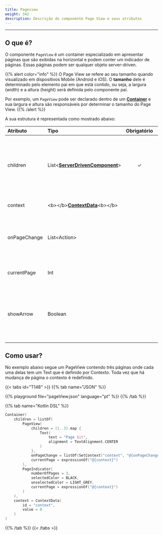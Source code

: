 ```yaml
---
title: Pageview
weight: 342
description: Descrição do componente Page View e seus atributos
---
```


---

## O que é?

O componente `PageView` é um container especializado em apresentar páginas que são exibidas na horizontal e podem conter um indicador de páginas. Essas páginas podem ser qualquer objeto server-driven.

{{% alert color="info" %}}
O Page View se refere ao seu tamanho quando visualizado em dispositivos Mobile \(Android e iOS\). O **tamanho** dele é determinado pelo elemento pai em que está contido, ou seja, a largura \(width\) e a altura \(height\) será definida pelo componente pai.

Por exemplo, um `PageView` pode ser declarado dentro de um [**Container**](/pt/home/api/components/layout/container) e sua largura e altura são responsáveis por determinar o tamanho do Page View.
{{% /alert %}}

A sua estrutura é representada como mostrado abaixo:

<table>
  <thead>
    <tr>
      <th style="text-align:left">Atributo</th>
      <th style="text-align:left">Tipo</th>
      <th style="text-align:center">Obrigat&#xF3;rio</th>
      <th style="text-align:left">Defini&#xE7;&#xE3;o</th>
    </tr>
  </thead>
  <tbody>
    <tr>
      <td style="text-align:left">children</td>
      <td style="text-align:left">List&lt;<a href="../"><b>ServerDrivenComponent</b></a>&gt;</td>
      <td style="text-align:center">&#x2713;</td>
      <td style="text-align:left">
        <p></p>
        <p>Define a lista de componentes visuais (server-driven) contidos na<code>PageView</code>.</p>
      </td>
    </tr>
    <tr>
      <td style="text-align:left">context</td>
      <td style="text-align:left">&lt;b&gt;&lt;/b&gt;<a href="../../contexto/"><b>ContextData</b></a>&lt;b&gt;&lt;/b&gt;</td>
      <td
      style="text-align:center"></td>
        <td style="text-align:left">&#xC9;<b> </b>o <a href="../../contexto/"><b>contexto</b></a> contido neste
          Widget</td>
    </tr>
    <tr>
      <td style="text-align:left">onPageChange</td>
      <td style="text-align:left">List&lt;Action&gt;</td>
      <td style="text-align:center"></td>
      <td style="text-align:left">Lista de a&#xE7;&#xE3;o que &#xE9; executada quando a pagina selecionada
        &#xE9; alterada</td>
    </tr>
    <tr>
      <td style="text-align:left">currentPage</td>
      <td style="text-align:left">Int</td>
      <td style="text-align:center"></td>
      <td style="text-align:left">Identificador de qual pagina est&#xE1; selecionada</td>
    </tr>
    <tr>
      <td style="text-align:left">showArrow</td>
      <td style="text-align:left">Boolean</td>
      <td style="text-align:center"></td>
      <td style="text-align:left"><b>Esse atributo &#xE9; especifico para plataforma web</b>. Ele habilita
        setas para mudan&#xE7;a de p&#xE1;gina.</td>
    </tr>
  </tbody>
</table>

## Como usar?

No exemplo abaixo segue um PageView contendo três páginas onde cada uma delas tem um Text que é definido por Contexto. Toda vez que há mudança de página o contexto é redefinido.

{{< tabs id="T148" >}}
{{% tab name="JSON" %}}

<!-- json-playground:pageView.json
{
   "_beagleComponent_":"beagle:container",
   "children":[
      {
         "_beagleComponent_":"beagle:pageView",
         "children":[
            {
               "_beagleComponent_":"beagle:text",
               "text":"Page 1",
               "alignment":"CENTER"
            },
            {
               "_beagleComponent_":"beagle:text",
               "text":"Page 2",
               "alignment":"CENTER"
            },
            {
               "_beagleComponent_":"beagle:text",
               "text":"Page 3",
               "alignment":"CENTER"
            }
         ],
         "onPageChange":[
            {
               "_beagleAction_":"beagle:setContext",
               "contextId":"context",
               "value":"@{onPageChange}"
            }
         ],
         "currentPage":"@{context}"
      },
      {
         "_beagleComponent_":"beagle:pageIndicator",
         "selectedColor":"#000000",
         "unselectedColor":"#888888",
         "numberOfPages":3,
         "currentPage":"@{context}"
      }
   ],
   "context":{
      "id":"context",
      "value":0
   }
}
-->

{{% playground file="pageView.json" language="pt" %}}
{{% /tab %}}

{{% tab name="Kotlin DSL" %}}

```kotlin
Container(
    children = listOf(
        PageView(
            children = (1..3).map {
                Text(
                    text = "Page $it",
                    alignment = TextAlignment.CENTER
                )
            },
            onPageChange = listOf(SetContext("context", "@{onPageChange}")),
            currentPage = expressionOf("@{context}")
        ),
        PageIndicator(
            numberOfPages = 3,
            selectedColor = BLACK,
            unselectedColor = LIGHT_GREY,
            currentPage = expressionOf("@{context}")
        )
    ),
    context = ContextData(
        id = "context",
        value = 0
    )
)
```

{{% /tab %}}
{{< /tabs >}}
